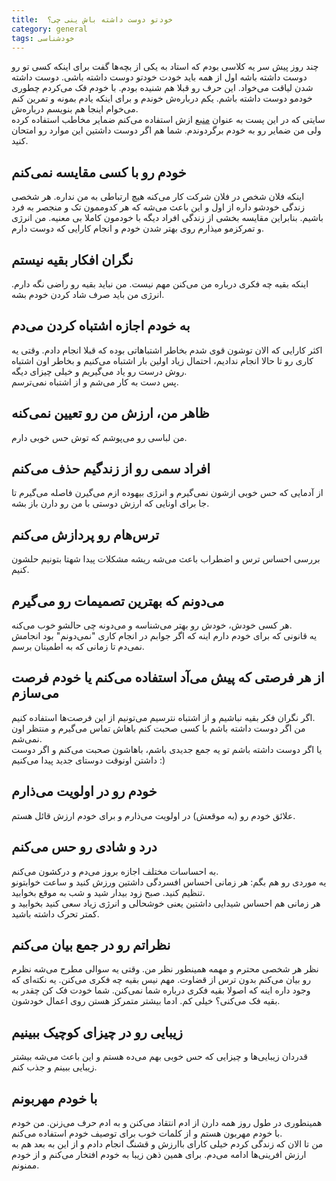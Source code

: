 ```yaml
---
title:  خودتو دوست داشته باش ینی چی؟ 
category: general
tags: خودشناسی
---
```



چند روز پیش سر یه کلاسی بودم که استاد به یکی از بچه‌ها گفت برای اینکه کسی تو رو دوست داشته باشه اول از همه باید خودت خودتو دوست داشته باشی. دوست داشته شدن لیاقت می‌خواد. این حرف رو قبلا هم شنیده بودم. با خودم فک می‌کردم چطوری خودمو دوست داشته باشم. یکم درباره‌ش خوندم و برای اینکه یادم بمونه و تمرین کنم می‌خوام اینجا هم بنویسم درباره‌ش.<br/>
سایتی که در این پست به عنوان [منبع](https://www.healthline.com/health/13-self-love-habits-every-woman-needs-to-have) ازش استفاده می‌کنم ضمایر مخاطب استفاده کرده ولی من ضمایر رو به خودم برگردوندم. شما هم اگر دوست داشتین این موارد رو امتحان کنید.

## خودم رو با کسی مقایسه نمی‌کنم

اینکه فلان شخص در فلان شرکت کار می‌کنه هیچ ارتباطی به من نداره. هر شخصی زندگی خودشو داره از اول و این باعث می‌شه که هر کدوممون تک و منجصر به فرد باشیم. بنابراین مقایسه بخشی از زندگی افراد دیگه با خودمون کاملا بی معنیه. من انرژی و تمرکزمو میذارم روی بهتر شدن خودم و انجام کارایی که دوست دارم.

## نگران افکار بقیه نیستم

اینکه بقیه چه فکری درباره من می‌کنن مهم نیست. من نباید بقیه رو راضی نگه دارم. انرژی من باید صرف شاد کردن خودم بشه.

## به خودم اجازه اشتباه کردن می‌دم

اکثر کارایی که الان توشون قوی شدم بخاطر اشتباهاتی بوده که قبلا انجام دادم. وقتی یه کاری رو تا حالا انجام ندادیم، احتمال زیاد اولین بار اشتباه می‌کنیم و بخاطر اون اشتباه روش درست رو یاد می‌گیریم و خیلی چیزای دیگه. <br/>
پس دست به کار می‌شم و از اشتباه نمی‌ترسم.

## ظاهر من، ارزش من رو تعیین نمی‌کنه

من لباسی رو می‌پوشم که توش حس خوبی دارم. 


## افراد سمی رو از زندگیم حذف می‌کنم

از آدمایی که حس خوبی ازشون نمی‌گیرم و انرژی بیهوده ازم می‌گیرن فاصله می‌گیرم تا جا برای اونایی که ارزش دوستی با من رو دارن باز بشه.

## ترس‌هام رو پردازش می‌کنم

بررسی احساس ترس و اضطراب باعث می‌شه ریشه مشکلات پیدا شهتا بتونیم حلشون کنیم.

## می‌دونم که بهترین تصمیمات رو می‌گیرم

هر کسی خودش، خودش رو بهتر می‌شناسه و می‌دونه چی حالشو خوب می‌کنه.<br/>
یه قانونی که برای خودم دارم اینه که اگر جوابم در انجام کاری "نمی‌دونم" بود انجامش نمی‌دم تا زمانی که به اطمینان برسم.

## از هر فرصتی که پیش می‌آد استفاده می‌کنم یا خودم فرصت می‌سازم

اگر نگران فکر بقیه نباشیم و از اشتباه نترسیم می‌تونیم از این فرصت‌ها استفاده کنیم.<br/>
من اگر دوست داشته باشم با کسی صحبت کنم باهاش تماس می‌گیرم و منتظر اون نمی‌شم.<br/>
یا اگر دوست داشته باشم تو یه جمع جدیدی باشم، باهاشون صحبت می‌کنم و اگر دوست داشتن اونوقت دوستای جدید پیدا می‌کنیم :)

## خودم رو در اولویت می‌ذارم

علائق خودم رو (به موقعش) در اولویت می‌ذارم و برای خودم ارزش قائل هستم.

## درد و شادی رو حس می‌کنم

به احساسات مختلف اجازه بروز می‌دم و درکشون می‌کنم.<br/>
یه موردی رو هم بگم: هر زمانی احساس افسردگی داشتین ورزش کنید و ساعت خوابتونو تنظیم کنید. صبح زود بیدار شید و شب به موقع بخوابید.<br/>
هر زمانی هم احساس شیدایی داشتین یعنی خوشحالی و انرژی زیاد سعی کنید بخوابید و کمتر تحرک داشته باشید.

## نظراتم رو در جمع بیان می‌کنم

نظر هر شخصی محترم و مهمه همینطور نظر من. وقتی یه سوالی مطرح می‌شه نظرم رو بیان می‌کنم بدون ترس از قضاوت. مهم نیس بقیه چه فکری می‌کنن. یه نکته‌ای که وجود داره اینه که اصولا بقیه فکری درباره شما نمی‌کنن. شما خودت فک کن چقدر به بقیه فک می‌کنی؟ خیلی کم. ادما بیشتر متمرکز هستن روی اعمال خودشون.

## زیبایی رو در چیزای کوچیک ببینیم

قدردان زیبایی‌ها و چیزایی که حس خوبی بهم می‌ده هستم و این باعث می‌شه بیشتر زیبایی ببینم و جذب کنم.

## با خودم مهربونم

همینطوری در طول روز همه دارن از ادم انتقاد می‌کنن و به ادم حرف می‌زنن. من خودم با خودم مهربون هستم و از کلمات خوب برای توصیف خودم استفاده می‌کنم.<br/>
من تا الان که زندگی کردم خیلی کارای باارزش و قشنگ انجام دادم و از این به بعد هم به ارزش افرینی‌ها ادامه می‌دم. برای همین ذهن زیبا به خودم افتخار می‌کنم و از خودم ممنونم.

























